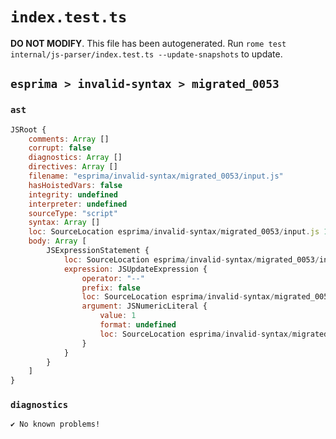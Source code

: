 # `index.test.ts`

**DO NOT MODIFY**. This file has been autogenerated. Run `rome test internal/js-parser/index.test.ts --update-snapshots` to update.

## `esprima > invalid-syntax > migrated_0053`

### `ast`

```javascript
JSRoot {
	comments: Array []
	corrupt: false
	diagnostics: Array []
	directives: Array []
	filename: "esprima/invalid-syntax/migrated_0053/input.js"
	hasHoistedVars: false
	integrity: undefined
	interpreter: undefined
	sourceType: "script"
	syntax: Array []
	loc: SourceLocation esprima/invalid-syntax/migrated_0053/input.js 1:0-2:0
	body: Array [
		JSExpressionStatement {
			loc: SourceLocation esprima/invalid-syntax/migrated_0053/input.js 1:0-1:3
			expression: JSUpdateExpression {
				operator: "--"
				prefix: false
				loc: SourceLocation esprima/invalid-syntax/migrated_0053/input.js 1:0-1:3
				argument: JSNumericLiteral {
					value: 1
					format: undefined
					loc: SourceLocation esprima/invalid-syntax/migrated_0053/input.js 1:0-1:1
				}
			}
		}
	]
}
```

### `diagnostics`

```
✔ No known problems!

```
